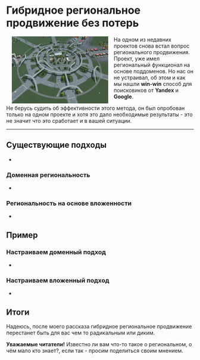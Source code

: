 # Гибридное региональное продвижение без потерь

<img height="180" hspace="15" width="259" src="./assets/cities.gif" align="left" />

На одном из недавних проектов снова встал вопрос регионального продвижения. Проект, уже имел региональный функционал на основе поддоменов. Но нас он не устраивал, об этом и как мы нашли **win-win** способ для поисковиков от **Yandex** и **Google**.

Не берусь судить об эффективности этого метода, он был опробован только на одном проекте и хотя это дало необходимые результаты - это не значит что это сработает и в вашей ситуации.

---

## Существующие подходы

-

### Доменная региональность

-

### Региональность на основе вложенности

-

## Пример

### Настраиваем доменный подход

-

### Настраиваем вложенный подход

-

## Итоги

Надеюсь, после моего рассказа гибридное региональное продвижение перестанет быть для вас чем то радикальным или диким.

**Уважаемые читатели!** Известно ли вам что-то такое о региональном, о чём мало кто знает?, если так - просим поделиться своим мнением.
